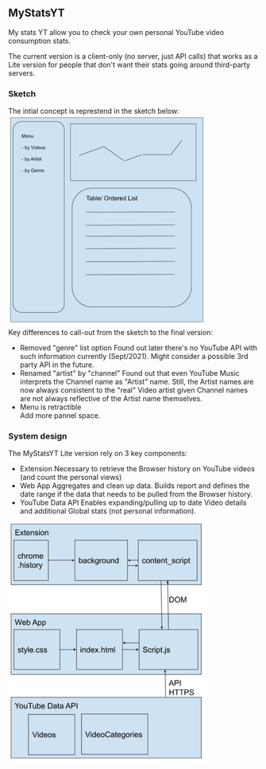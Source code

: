 ## MyStatsYT
My stats YT allow you to check your own personal YouTube video consumption stats.

The current version is a client-only (no server, just API calls) that works as a Lite version for people that don't want their stats going around third-party servers. 
<br>


### Sketch
The intial concept is represtend in the sketch below: 
<br>
![new repo](./assets/sketch.png)
<br>
Key differences to call-out from the sketch to the final version: 
- Removed "genre" list option
  Found out later there's no YouTube API with such information currently (Sept/2021). Might consider a possible 3rd party API in the future.
- Renamed "artist" by "channel"
  Found out that even YouTube Music interprets the Channel name as "Artist" name. Still, the Artist names are now always consistent to the "real" Video artist given Channel names are not always reflective of the Artist name themselves. 
- Menu is retractible  
  Add more pannel space. 


### System design
The MyStatsYT Lite version rely on 3 key components: 
- Extension
  Necessary to retrieve the Browser history on YouTube videos (and count the personal views)
- Web App
  Aggregates and clean up data. Builds report and defines the date range if the data that needs to be pulled from the Browser history. 
- YouTube Data API
  Enables expanding/pulling up to date Video details and additional Global stats (not personal information). 

![new repo](./assets/system_design.png)
<br>




